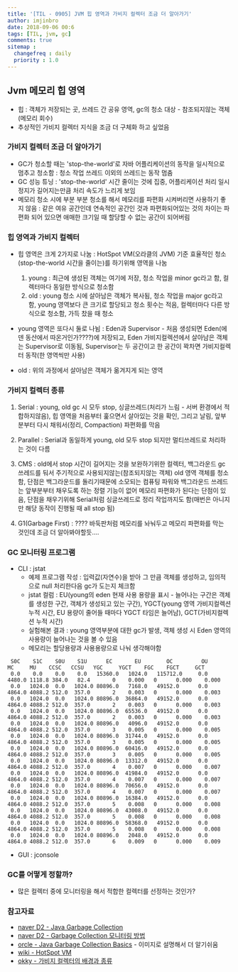 ```yaml
---
title: '[TIL - 0905] JVM 힙 영역과 가비지 컬렉터 조금 더 알아가기'
author: imjinbro
date: 2018-09-06 00:6
tags: [TIL, jvm, gc]
comments: true
sitemap :
  changefreq : daily
  priority : 1.0
---
```


## Jvm 메모리 힙 영역
* 힙 : 객체가 저장되는 곳, 쓰레드 간 공유 영역, gc의 청소 대상 - 참조되지않는 객체(메모리 회수)
* 추상적인 가비지 컬렉터 지식을 조금 더 구체화 하고 싶었음
  
### 가비지 컬렉터 조금 더 알아가기
* GC가 청소할 때는 'stop-the-world'로 자바 어플리케이션의 동작을 일시적으로 멈추고 청소함 : 청소 작업 쓰레드 이외의 쓰레드는 동작 멈춤
* GC 성능 튜닝 : 'stop-the-world' 시간 줄이는 것에 집중, 어플리케이션 처리 일시정지가 길어지는만큼 처리 속도가 느리게 보임
* 메모리 청소 시에 부분 부분 청소를 해서 메모리를 파편화 시켜버리면 사용하기 좋지 않음 : 같은 여유 공간인데 연속적인 공간인 것과 파편화되어있는 것의 차이는 파편화 되어 있으면 애매한 크기일 때 할당할 수 없는 공간이 되어버림
  
### 힙 영역과 가비지 컬렉터
* 힙 영역은 크게 2가지로 나눔 : HotSpot VM(오라클의 JVM) 기준 효율적인 청소(stop-the-world 시간을 줄이는)를 하기위해 영역을 나눔
  1. young : 최근에 생성된 객체는 여기에 저장, 청소 작업을 minor gc라고 함, 컬렉터마다 동일한 방식으로 청소함
  2. old : young 청소 시에 살아남은 객체가 복사됨, 청소 작업을 major gc라고 함, young 영역보다 큰 크기로 할당되고 청소 횟수는 적음, 컬렉터마다 다른 방식으로 청소함, 가득 찼을 때 청소
  
* young 영역은 또다시 둘로 나뉨 : Eden과 Supervisor - 처음 생성되면 Eden(에덴 동산에서 따온거인가????)에 저장되고, Eden 가비지컬렉션에서 살아남은 객체는 Supervisor로 이동됨, Supervisor는 두 공간이고 한 공간이 꽉차면 가비지컬렉터 동작(한 영역씩만 사용)
  
* old : 위의 과정에서 살아남은 객체가 옮겨지게 되는 영역
  
### 가비지 컬렉터 종류
1. Serial : young, old gc 시 모두 stop, 싱글쓰레드(처리가 느림 - 서버 환경에서 적합하지않음), 힙 영역을 처음부터 훑으면서 살아있는 것을 확인, 그리고 날림, 앞부분부터 다시 채워서(정리, Compaction) 파편화를 막음
2. Parallel : Serial과 동일하게 young, old 모두 stop 되지만 멀티쓰레드로 처리하는 것이 다름
3. CMS : old에서 stop 시간이 길어지는 것을 보완하기위한 컬렉터, 백그라운드 gc 쓰레드를 둬서 주기적으로 사용되지않는(참조되지않는 객체) old 영역 객체를 청소함, 단점은 백그라운드를 돌리기때문에 소모되는 컴퓨팅 파워와 백그라운드 쓰레드는 앞부분부터 채우도록 하는 정렬 기능이 없어 메모리 파편화가 된다는 단점이 있음, 단점을 채우기위해 Serial처럼 싱글쓰레드로 정리 작업까지도 함(매번은 아니지만 해당 동작이 진행될 때 all stop 됨)
  
4. G1(Garbage First) : ???? 바둑판처럼 메모리를 놔눠두고 메모리 파편화를 막는 것인데 조금 더 알아봐야할듯....
    
### GC 모니터링 프로그램
* CLI : jstat
  * 예제 프로그램 작성 : 입력값(자연수)을 받아 그 만큼 객체를 생성하고, 임의적으로 null 처리한다음 gc가 도는지 체크함
  * jstat 컬럼 : EU(young의 eden 현재 사용 용량을 표시 - 늘어나는 구간은 객체를 생성한 구간, 객체가 생성되고 있는 구간), YGCT(young 영역 가비지컬렉션 누적 시간, EU 용량이 줄어들 때마다 YGCT 타임은 늘어남), GCT(가비지컬렉션 누적 시간)
  * 실험해본 결과 : young 영역부분에 대한 gc가 발생, 객체 생성 시 Eden 영역의 사용량이 늘어나는 것을 볼 수 있음
  * 메모리는 할당용량과 사용용량으로 나눠 생각해야함
  
~~~
 S0C    S1C    S0U    S1U      EC       EU        OC         OU       MC     MU    CCSC   CCSU   YGC     YGCT    FGC    FGCT     GCT
 0.0    0.0    0.0    0.0   15360.0   1024.0   115712.0     0.0     4480.0 1118.8 384.0   82.4       0    0.000   0      0.000    0.000
 0.0   1024.0  0.0   1024.0 80896.0   7168.0   49152.0      0.0     4864.0 4088.2 512.0  357.0       2    0.003   0      0.000    0.003
 0.0   1024.0  0.0   1024.0 80896.0  36864.0   49152.0      0.0     4864.0 4088.2 512.0  357.0       2    0.003   0      0.000    0.003
 0.0   1024.0  0.0   1024.0 80896.0  65536.0   49152.0      0.0     4864.0 4088.2 512.0  357.0       2    0.003   0      0.000    0.003
 0.0   1024.0  0.0   1024.0 80896.0   4096.0   49152.0      0.0     4864.0 4088.2 512.0  357.0       3    0.005   0      0.000    0.005
 0.0   1024.0  0.0   1024.0 80896.0  31744.0   49152.0      0.0     4864.0 4088.2 512.0  357.0       3    0.005   0      0.000    0.005
 0.0   1024.0  0.0   1024.0 80896.0  60416.0   49152.0      0.0     4864.0 4088.2 512.0  357.0       3    0.005   0      0.000    0.005
 0.0   1024.0  0.0   1024.0 80896.0  13312.0   49152.0      0.0     4864.0 4088.2 512.0  357.0       4    0.007   0      0.000    0.007
 0.0   1024.0  0.0   1024.0 80896.0  41984.0   49152.0      0.0     4864.0 4088.2 512.0  357.0       4    0.007   0      0.000    0.007
 0.0   1024.0  0.0   1024.0 80896.0  70656.0   49152.0      0.0     4864.0 4088.2 512.0  357.0       4    0.007   0      0.000    0.007
 0.0   1024.0  0.0   1024.0 80896.0  16384.0   49152.0      0.0     4864.0 4088.2 512.0  357.0       5    0.008   0      0.000    0.008
 0.0   1024.0  0.0   1024.0 80896.0  43008.0   49152.0      0.0     4864.0 4088.2 512.0  357.0       5    0.008   0      0.000    0.008
 0.0   1024.0  0.0   1024.0 80896.0  58368.0   49152.0      0.0     4864.0 4088.2 512.0  357.0       5    0.008   0      0.000    0.008
 0.0   1024.0  0.0   1024.0 80896.0   2048.0   49152.0      0.0     4864.0 4088.2 512.0  357.0       6    0.009   0      0.000    0.009
 ~~~

* GUI : jconsole

### GC를 어떻게 정할까?
* 많은 컬렉터 중에 모니터링을 해서 적합한 컬렉터를 선정하는 것인가?
  
### 참고자료
* [naver D2 - Java Garbage Collection](https://d2.naver.com/helloworld/1329)
* [naver D2 - Garbage Collection 모니터링 방법](https://d2.naver.com/helloworld/6043)
* [orcle - Java Garbage Collection Basics](http://www.oracle.com/webfolder/technetwork/tutorials/obe/java/gc01/index.html) - 이미지로 설명해서 더 알기쉬움
* [wiki - HotSpot VM](https://en.wikipedia.org/wiki/HotSpot)
* [okky - 가비지 컬렉터의 배경과 종류](https://okky.kr/article/379036)
  
 